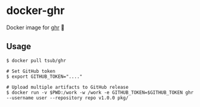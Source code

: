 # docker-ghr

Docker image for [ghr] :whale:

## Usage

```
$ docker pull tsub/ghr

# Set GitHub token
$ export GITHUB_TOKEN="...."

# Upload multiple artifacts to GitHub release
$ docker run -v $PWD:/work -w /work -e GITHUB_TOKEN=$GITHUB_TOKEN ghr --username user --repository repo v1.0.0 pkg/
```

[ghr]: https://github.com/tcnksm/ghr
